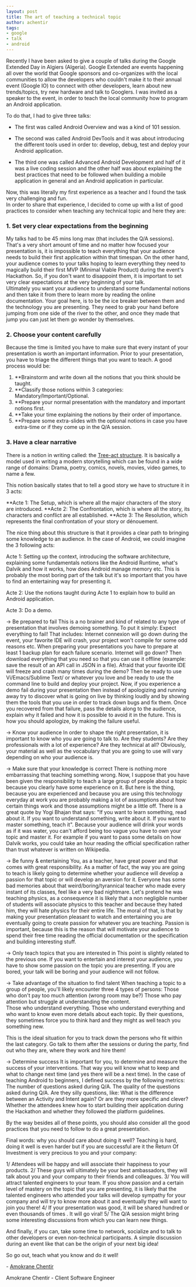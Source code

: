 ```yaml
---
layout: post
title: The art of teaching a technical topic
author: achentir
tags:
- google
- talk
- android
---
```


Recently I have been asked to give a couple of talks during the Google Extended 
Day in Algiers (Algeria). Google Extended are events happening all over the world 
that Google sponsors and co-organizes with the local communities to allow the developers 
who couldn't make it to their annual event (Google IO) to connect with other developers, 
learn about new trends/topics, try new hardware and talk to Googlers. 
I was invited as a speaker to the event, in order to teach the local community how to 
program an Android application. 

To do that, I had to give three talks: 

 * The first was called Android Overview and was a kind of 101 session. 

 * The second was called Android DevTools and it was about introducing the different tools
   used in order to: develop, debug, test and deploy your Android application.

 * The third one was called Advanced Android Development and half of it was a live coding 
   session and the other half was about explaining the best practices that need to be 
   followed when building a mobile application in general and an Android application 
   in particular.

Now, this was literally my first experience as a teacher and I found the task very challenging and fun.  
In order to share that experience, I decided to come up with a list of good practices to consider when 
teaching any technical topic and here they are:

### 1. Set very clear expectations from the beginning
My talks had to be 45 mins long max (that includes the Q/A sessions). That's a very short amount of time and 
no matter how focused your presentation is, it is impossible to teach everything that your audience  needs to 
build their first application within that timespan. On the other hand, your audience comes to your talks hoping 
to learn everything they need to magically build their first MVP (Minimal Viable Product) during the event's Hackathon. 
So, if you don't want to disappoint them, it is important to set very clear expectations at the very beginning of your talk.  
Ultimately you want your audience to understand some fundamental notions and then take it from there to learn more by reading 
the online documentation. Your goal here, is to be the ice breaker between them and the technology you are presenting. They need 
to grab your hand before jumping from one side of the river to the other, and once they made that jump you can just let them go
 wonder by themselves.

### 2. Choose your content carefully
Because the time is limited you have to make sure that every instant of your presentation is worth an important information. 
Prior to your presentation, you have to triage the different things that you want to teach. A good process would be:

1. **Brainstorm and write down all the notions that you think should be taught.
2. **Classify those notions within 3 categories: Mandatory/Important/Optional. 
3. **Prepare your normal presentation with the mandatory and important notions first. 
4. **Take your time explaining the notions by their order of importance.
5. **Prepare some extra-slides with the optional notions in case you have extra-time or if they come up in the Q/A session.

### 3. Have a clear narrative
There is a notion in writing called: the [Tree-act structure](http://en.wikipedia.org/wiki/Three-act_structure). It is basically a 
model used in writing a modern storytelling which can be found in a wide range of domains: Drama, poetry, comics, novels, movies, 
video games, to name a few.

This notion basically states that to tell a good story we have to structure it in 3 acts:

**Acte 1: The Setup, which is where all the major characters of the story are introduced.
**Acte 2: The Confrontation, which is where all the story, its characters and conflict are all established.
**Acte 3: The Resolution, which represents the final confrontation of your story or dénouement.

The nice thing about this structure is that it provides a clear path to bringing some knowledge to an audience. In the case of Android, we could imagine the 3 following acts:

Acte 1: Setting up the context, introducing the software architecture, explaining some fundamentals notions like the Android Runtime, what's Dalvik and how it works,  how does Android manage memory etc.  This is probably the most boring part of the talk but it's so important that you have to find an entertaining way for presenting it.

Acte 2: Use the notions taught during Acte 1 to explain how to build an Android application.

Acte 3: Do a demo.

-> Be prepared to fail
This is a no brainer and kind of related to any type of presentation that involves demoing something. To put it simply: Expect everything to fail! That includes: Internet connexion will go down during the event, your favorite IDE will crash, your project won't compile for some odd reasons etc. When preparing your presentations you have to prepare at least 1 backup plan for each failure scenario. Internet will go down? Then download everything that you need so that you can use it offline (example: save the result of an API call in JSON in a file). Afraid that your favorite IDE will freeze and crash many times during the demo? Then be ready to use Vi/Emacs/Sublime Text/ or whatever you love and be ready to use the command line to build and deploy your project.
Now, if you experience a demo fail during your presentation then instead of apologizing and running away try to discover what is going on live by thinking loudly and by showing them the tools that you use in order to track down bugs and fix them. Once you recovered from that failure, pass the details along to the audience, explain why it failed and how it is possible to avoid it in the future. This is how you should apologize, by making the failure useful.

-> Know your audience
In order to shape the right presentation, it is important to know who you are going to talk to.  Are they students? Are they professionals with a lot of experience? Are they technical at all? Obviously, your material as well as the vocabulary that you are going to use will vary depending on who your audience is.

-> Make sure that your knowledge is correct
There is nothing more embarrassing that teaching something wrong.  Now, I suppose that you have been given the responsibility to teach a large group of people about a topic because you clearly have some experience on it. But here is the thing, because you are experienced and because you are using this technology everyday at work you are probably making a lot of assumptions about how certain things work and those assumptions might be a little off. There is a great quote by Yogi Bhajan that says: "If you want to learn something, read about it. If you want to understand something, write about it. If you want to master something, teach it".  Because your audience will drink your words as if it was water, you can't afford being too vague you have to own your topic and master it. For example if you want to pass some details on how Dalvik works, you could take an hour reading the official specification rather than trust whatever is written on Wikipedia.

-> Be funny & entertaining
You, as a teacher, have great power and that comes with great responsibility. As a matter of fact, the way you are going to teach is likely going to determine whether your audience will develop a passion for that topic or will develop an aversion for it. Everyone has some bad memories about that weird/boring/tyrannical teacher who made every instant of its classes, feel like a very bad nightmare. Let's pretend he was teaching physics, as a consequence  it is likely that a non negligible number of students will associate physics to this teacher and because they hated him, they will hate physics for their entire life.  The moral of that, is that by making your presentation pleasant to watch and entertaining you are eventually going to create passion for whatever you are teaching.  Passion is important, because this is the reason that will motivate your audience to spend their free time reading the official documentation or the specification and building interesting stuff.

-> Only teach topics that you are interested in
This point is slightly related to the previous one. If you want to entertain and interest your audience, you have to show some passion on the topic you are presenting. If you are bored, your talk will be boring and your audience will not follow.

-> Take advantage of the situation to find talent
When teaching a topic to a group of people, you'll likely encounter three 4 types of persons: 
Those who don't pay too much attention (wrong room may be?)
Those who pay attention but struggle at understanding the content.  
Those who understand everything.
Those who understand everything and who want to know even more details about each topic. By their questions, they sometimes force you to think hard and they might as well teach you something new.

This is the ideal situation for you to track down the persons who fit within the last category. Go talk to them after the sessions or during the party, find out who they are, where they work and hire them!

-> Determine success
It is important for you, to determine and measure the success of your interventions. That way you will know what to keep and what to change next time (and yes there will be a next time).
In the case of teaching Android to beginners, I defined success by the following metrics:
The number of questions asked during Q/A.
The quality of the questions asked during Q/A.  Are they silly questions, like: What is the difference between an Activity and Intent again? Or are they more specific and clever? 
Whether the attendees knew how to start building their application during the Hackathon and whether they followed the platform guidelines.

By the way besides all of these points, you should also consider all the good practices that you need to follow to do a great presentation.

Final words: why you should care about doing it well?
Teaching is hard, doing it well is even harder but if you are successful are it the Return Of Investment is very precious to you and your company:

1/ Attendees will be happy and will associate their happiness to your products. 
2/ These guys will ultimately be your best ambassadors, they will talk about you and your company to their friends and colleagues. 
3/ You will attract talented engineers to your team. If you show passion and a certain level of mastery on the topic that you are presenting, it is likely that the talented engineers who attended your talks will develop sympathy for your company and will try to know more about it and eventually they will want to join you there!
4/ If your presentation was good, it will be shared hundred or even thousands of times .  It will go viral!
5/ The Q/A session might bring some interesting discussions from which you can learn new things.

And finally, if you can, take some time to network, socialize and to talk to other developers or even non-technical participants. A simple discussion during an event like that can be the origin of your next big idea!

So go out, teach what you know and do it well!

\- [Amokrane Chentir](https://github.com/Amokrane/)

Amokrane Chentir - Client Software Engineer
